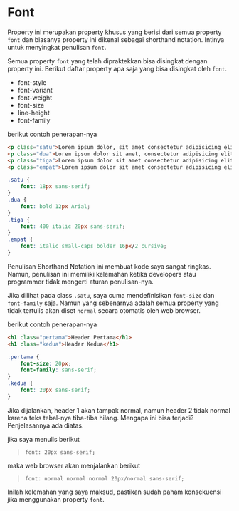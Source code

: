 # Font

Property ini merupakan property khusus yang berisi dari semua property `font` dan biasanya property ini dikenal sebagai shorthand notation. Intinya untuk menyingkat penulisan `font`.

Semua property `font` yang telah dipraktekkan bisa disingkat dengan property ini. Berikut daftar property apa saja yang bisa disingkat oleh `font`.

- font-style
- font-variant
- font-weight
- font-size
- line-height
- font-family

berikut contoh penerapan-nya

```html
<p class="satu">Lorem ipsum dolor, sit amet consectetur adipisicing elit. Sint vero, voluptas libero perferendis non quisquam quo tempora temporibus est recusandae laborum exercitationem blanditiis deleniti ipsum rerum unde quod ex similique?</p>
<p class="dua">Lorem ipsum dolor sit amet, consectetur adipisicing elit. Pariatur corporis laudantium nulla, deleniti repudiandae, cupiditate, velit ab rem fuga sapiente ipsum aperiam ipsam facilis aliquam? Eaque dolores tempora expedita illo.</p>
<p class="tiga">Lorem ipsum dolor sit amet consectetur adipisicing elit. Vel sed architecto enim. Asperiores, vel. Temporibus beatae accusantium obcaecati ipsa. Dolore illo rem minima esse corporis ea libero adipisci alias facere.</p>
<p class="empat">Lorem ipsum dolor sit amet consectetur adipisicing elit. Earum nisi aliquid, tempore ea culpa dolore placeat rerum fugiat debitis est doloremque atque quod quia aliquam hic iste? Sit, officiis explicabo!</p>
```

```css
.satu {
    font: 18px sans-serif;
}
.dua {
    font: bold 12px Arial;
}
.tiga {
    font: 400 italic 20px sans-serif;
}
.empat {
    font: italic small-caps bolder 16px/2 cursive;
}
```

Penulisan Shorthand Notation ini membuat kode saya sangat ringkas. Namun, penulisan ini memiliki kelemahan ketika developers atau programmer tidak mengerti aturan penulisan-nya.

Jika dilihat pada class `.satu`, saya cuma mendefinisikan `font-size` dan `font-family` saja. Namun yang sebenarnya adalah semua property yang tidak tertulis akan diset `normal` secara otomatis oleh web browser.

berikut contoh penerapan-nya

```html
<h1 class="pertama">Header Pertama</h1>
<h1 class="kedua">Header Kedua</h1>
```

```css
.pertama {
    font-size: 20px;
    font-family: sans-serif;
}
.kedua {
    font: 20px sans-serif;
}
```

Jika dijalankan, header 1 akan tampak normal, namun header 2 tidak normal karena teks tebal-nya tiba-tiba hilang. Mengapa ini bisa terjadi? Penjelasannya ada diatas.

jika saya menulis berikut

> `font: 20px sans-serif;`

maka web browser akan menjalankan berikut

> `font: normal normal normal 20px/normal sans-serif;`

Inilah kelemahan yang saya maksud, pastikan sudah paham konsekuensi jika menggunakan property `font`.